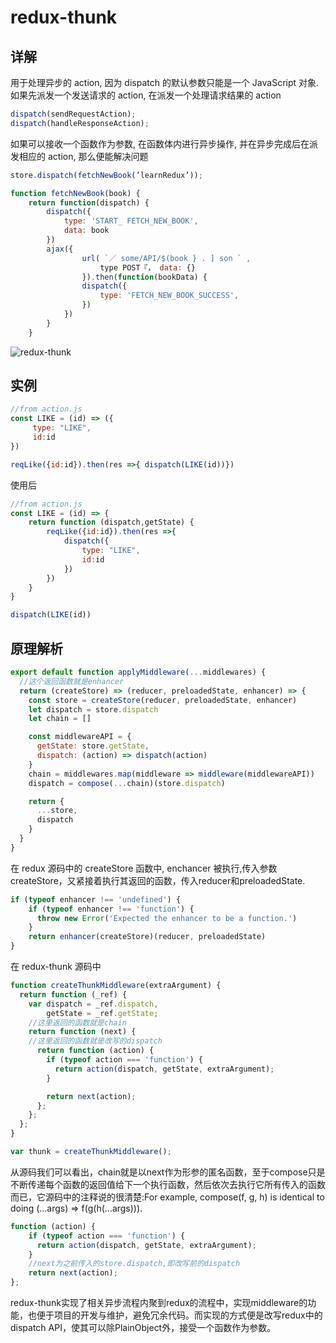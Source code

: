 
# redux-thunk

## 详解

  用于处理异步的 action, 因为 dispatch 的默认参数只能是一个 JavaScript 对象.
  如果先派发一个发送请求的 action, 在派发一个处理请求结果的 action

``` js
dispatch(sendRequestAction);
dispatch(handleResponseAction);
```

如果可以接收一个函数作为参数, 在函数体内进行异步操作, 并在异步完成后在派发相应的 action, 那么便能解决问题

``` js
store.dispatch(fetchNewBook(’learnRedux’));

function fetchNewBook(book) {
    return function(dispatch) {
        dispatch({
            type: 'START_ FETCH_NEW_BOOK',
            data: book
        })
        ajax({
                url( `／ some/API/$(book } . ] son ` ,
                    type POST『， data: {}
                }).then(function(bookData) {
                dispatch({
                    type: 'FETCH_NEW_BOOK_SUCCESS',
                })
            })
        }
    }
```

![redux-thunk](https://tva1.sinaimg.cn/large/007S8ZIlgy1gircrpw14jj30po0bataw.jpg)




## 实例

```js
//from action.js
const LIKE = (id) => ({
     type: "LIKE",
     id:id
})

reqLike({id:id}).then(res =>{ dispatch(LIKE(id))})

```

使用后

```js
//from action.js
const LIKE = (id) => {
    return function (dispatch,getState) {
        reqLike({id:id}).then(res =>{
            dispatch({
                type: "LIKE",
                id:id
            })
        })
    }
}

dispatch(LIKE(id))
```

## 原理解析

```js
export default function applyMiddleware(...middlewares) {
  //这个返回函数就是enhancer
  return (createStore) => (reducer, preloadedState, enhancer) => {
    const store = createStore(reducer, preloadedState, enhancer)
    let dispatch = store.dispatch
    let chain = []

    const middlewareAPI = {
      getState: store.getState,
      dispatch: (action) => dispatch(action)
    }
    chain = middlewares.map(middleware => middleware(middlewareAPI))
    dispatch = compose(...chain)(store.dispatch)

    return {
      ...store,
      dispatch
    }
  }
}
```

在 redux 源码中的 createStore 函数中, enchancer 被执行,传入参数createStore，又紧接着执行其返回的函数，传入reducer和preloadedState.

```js
if (typeof enhancer !== 'undefined') {
    if (typeof enhancer !== 'function') {
      throw new Error('Expected the enhancer to be a function.')
    }
    return enhancer(createStore)(reducer, preloadedState)
}
```

在 redux-thunk 源码中

```js
function createThunkMiddleware(extraArgument) {
  return function (_ref) {
    var dispatch = _ref.dispatch,
        getState = _ref.getState;
    //这里返回的函数就是chain
    return function (next) {
    //这里返回的函数就是改写的dispatch
      return function (action) {
        if (typeof action === 'function') {
          return action(dispatch, getState, extraArgument);
        }

        return next(action);
      };
    };
  };
}

var thunk = createThunkMiddleware();
```

从源码我们可以看出，chain就是以next作为形参的匿名函数，至于compose只是不断传递每个函数的返回值给下一个执行函数，然后依次去执行它所有传入的函数而已，它源码中的注释说的很清楚:For example, compose(f, g, h) is identical to doing (...args) => f(g(h(...args))).


```js
function (action) {
    if (typeof action === 'function') {
      return action(dispatch, getState, extraArgument);
    }
    //next为之前传入的store.dispatch,即改写前的dispatch
    return next(action);
};


```

redux-thunk实现了相关异步流程内聚到redux的流程中，实现middleware的功能，也便于项目的开发与维护，避免冗余代码。而实现的方式便是改写redux中的dispatch API，使其可以除PlainObject外，接受一个函数作为参数。